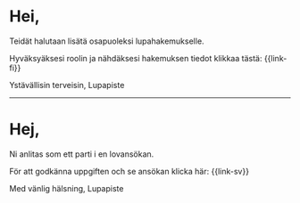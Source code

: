 # Hei,

Teid&auml;t halutaan lis&auml;t&auml; osapuoleksi lupahakemukselle.

Hyv&auml;ksy&auml;ksesi roolin ja n&auml;hd&auml;ksesi hakemuksen tiedot klikkaa t&auml;st&auml;: {{link-fi}}

Yst&auml;v&auml;llisin terveisin, Lupapiste

---

# Hej,

Ni anlitas som ett parti i en lovans&ouml;kan.

F&ouml;r att godk&auml;nna uppgiften och se ans&ouml;kan klicka h&auml;r: {{link-sv}}

Med v&auml;nlig h&auml;lsning, Lupapiste
